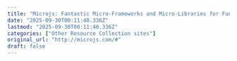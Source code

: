 ```yaml
---
title: "Microjs: Fantastic Micro-Frameworks and Micro-Libraries for Fun and Profit!"
date: "2025-09-30T00:11:40.336Z"
lastmod: "2025-09-30T00:11:40.336Z"
categories: ["Other Resource Collection sites"]
original_url: "http://microjs.com/#"
draft: false
---
```

